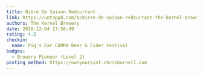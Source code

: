 ```yaml
---
title: Bière De Saison Redcurrant
link: https://untappd.com/b/biere-de-saison-redcurrant-the-kernel-brewery/2931023
authors: The Kernel Brewery
date: 2018-12-04 17:58:49
rating: 4.5
checkin:
  name: Pig's Ear CAMRA Beer & Cider Festival
badges:
  - Brewery Pioneer (Level 2)
posting_method: https://ownyourpint.chrisburnell.com
---
```

